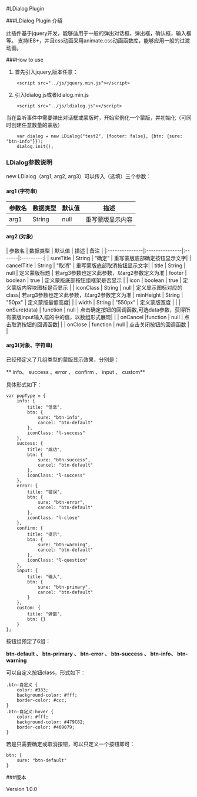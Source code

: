 #LDialog Plugin

###LDialog Plugin 介绍

此插件基于jquery开发，能够适用于一般的弹出对话框，弹出框，确认框，输入框等。
支持IE8+，并且css动画采用animate.css动画函数库，能够应用一般的过渡动画。

###How to use

1.  首先引入jquery,版本任意：


```
	<script src="../js/jquery.min.js"></script>

```

2.   引入ldialog.js或者ldialog.min.js

```
	<script src="../js/ldialog.js"></script>

```

当在监听事件中需要弹出对话框或蒙版时，开始实例化一个蒙版，并初始化（可同时创建任意数量的蒙版）

```
    var dialog = new LDialog("test2", {footer: false}, {btn: {sure: "btn-info"}});
    dialog.init();
```

### LDialog参数说明

 new LDialog（arg1, arg2, arg3）可以传入（选填）三个参数：

#### arg1 (字符串)

| 参数名        | 数据类型           | 默认值  |   描述  |
|:---------------|:---------------|:-------|:---------:|
| arg1     | String | null | 重写蒙版显示内容|


#### arg2 (对象)

| 参数名        | 数据类型           | 默认值  |   描述  | 备注 |
|:---------------|:---------------|:-------|:---------:|
| sureTitle     | String | “确定” | 重写蒙版底部确定按钮显示文字|
| cancelTitle | String | "取消" | 重写蒙版底部取消按钮显示文字|
| title | String | null | 定义蒙版标题 | 若arg3参数也定义此参数，以arg2参数定义为准
| footer | boolean | true | 定义蒙版底部按钮组框架是否显示 |
| icon | boolean | true | 定义蒙版内容块图标是否显示 |
| iconClass | String | null | 定义显示图标对应的class|  若arg3参数也定义此参数，以arg2参数定义为准
| minHeight | String | "50px" | 定义蒙版最低高度| |
| width | String | "550px" | 定义蒙版宽度 | |
| onSure(data) | function | null | 点击确定按钮的回调函数,可选data参数，获得所有蒙版input输入框的中的值，以数组形式展现| |
| onCancel |function | null | 点击取消按钮的回调函数| |
| onClose | function | null | 点击关闭按钮的回调函数 | |

#### arg3(对象、字符串)

已经预定义了几组类型的蒙版显示效果，分别是：

** info、 success 、error 、 confirm 、 input 、 custom**

具体形式如下：

```
var popType = {
    info: {
        title: "信息",
        btn: {
            sure: "btn-info",
            cancel: "btn-default"
        },
        iconClass: "l-success"
    },
    success: {
        title: "成功",
        btn: {
            sure: "btn-success",
            cancel: "btn-default"
        },
        iconClass: "l-success"
    },
    error: {
        title: "错误",
        btn: {
            sure: "btn-error",
            cancel: "btn-default"
        },
        iconClass: "l-close"
    },
    confirm: {
        title: "提示",
        btn: {
            sure: "btn-warning",
            cancel: "btn-default"
        },
        iconClass: "l-question"
    },
    input: {
        title: "输入",
        btn: {
            sure: "btn-primary",
            cancel: "btn-default"
        }
    },
    custom: {
        title: "弹窗",
        btn: {}
    }
};
```


按钮组预定了6组：

**btn-default 、 btn-primary 、 btn-error 、 btn-success 、 btn-info、 btn-warning**

可以自定义按钮class，形式如下：

```
.btn-自定义 {
    color: #333;
    background-color: #fff;
    border-color: #ccc;
}
.btn-自定义:hover {
    color: #fff;
    background-color: #479C82;
    border-color: #469079;
}
```

若是只需要确定或取消按钮，可以只定义一个按钮即可：

```
btn: {
	sure: "btn-default"
}
```

###版本

Version 1.0.0


